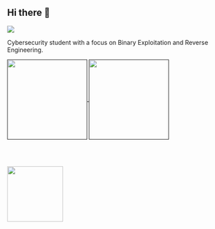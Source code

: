 ## Hi there 👋

![](https://komarev.com/ghpvc/?username=ronutu&color=46915c)

Cybersecurity student with a focus on Binary Exploitation and Reverse Engineering.

<a href="">
  <img height=185 align="center" src="https://github-readme-stats-ronutus-projects.vercel.app/api?username=ronutu&show_icons=true&theme=dark&bg_color=00000000&rank_icon=percentile&include_all_commits=true&custom_title=Radu's%20Github%20Stats" />
</a>
<a href="">
  <img height=185 align="center" src="https://github-readme-stats-rho-ruddy-56.vercel.app/api/top-langs/?username=ronutu&theme=dark&bg_color=00000000&layout=compact&langs_count=8" />
</a>

<br><br>

<a href="https://github.com/ronutu/ctf-writeups">
  <img height=128.5 align="center" src="https://github-readme-stats.vercel.app/api/pin/?username=ronutu&repo=ctf-writeups&theme=dark&bg_color=00000000&show_owner=true" />
</a>
